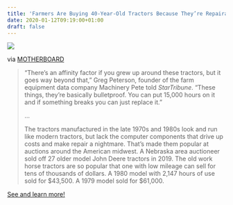 ```yaml
---
title: 'Farmers Are Buying 40-Year-Old Tractors Because They’re Repairable'
date: 2020-01-12T09:19:00+01:00
draft: false
---
```


![](https://cdn-blog.adafruit.com/uploads/2020/01/1578412619062-GettyImages-687564464-600x337.jpg)

via [MOTHERBOARD](https://www.vice.com/en_us/article/bvgx9w/farmers-are-buying-40-year-old-tractors-because-theyre-actually-repairable)

> “There’s an affinity factor if you grew up around these tractors, but it goes way beyond that,” Greg Peterson, founder of the farm equipment data company Machinery Pete told _StarTribune_. “These things, they’re basically bulletproof. You can put 15,000 hours on it and if something breaks you can just replace it.”
> 
> …
> 
> The tractors manufactured in the late 1970s and 1980s look and run like modern tractors, but lack the computer components that drive up costs and make repair a nightmare. That’s made them popular at auctions around the American midwest. A Nebraska area auctioneer sold off 27 older model John Deere tractors in 2019. The old work horse tractors are so popular that one with low mileage can sell for tens of thousands of dollars. A 1980 model with 2,147 hours of use sold for $43,500. A 1979 model sold for $61,000.

[See and learn more!](https://www.vice.com/en_us/article/bvgx9w/farmers-are-buying-40-year-old-tractors-because-theyre-actually-repairable)